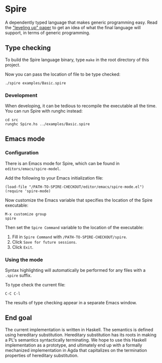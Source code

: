Spire
=====

A dependently typed language that makes generic programming easy. Read the
["leveling up" paper](https://github.com/larrytheliquid/leveling-up)
to get an idea of what the  final language will support, in terms of
generic programming.

Type checking
-------------

To build the Spire language binary, type `make` in the root directory of this project.

Now you can pass the location of file to be type checked:

```
./spire examples/Basic.spire
```

### Development

When developing, it can be tedious to recompile the executable all the time. You can run Spire with runghc instead:

```
cd src
runghc Spire.hs ../examples/Basic.spire 
````

Emacs mode
----------

### Configuration

There is an Emacs mode for Spire, which can be found in `editors/emacs/spire-model`.

Add the following to your Emacs initialization file:

```
(load-file "/PATH-TO-SPIRE-CHECKOUT/editor/emacs/spire-mode.el")
(require 'spire-mode)
```

Now customize the Emacs variable that specifies the location of the Spire executable:

```
M-x customize group
spire
```

Then set the `Spire Command` variable to the location of the executable:

1. Fill in `Spire Command` with `/PATH-TO-SPIRE-CHECKOUT/spire`.
2. Click `Save for future sessions`.
3. Click `Exit`.

### Using the mode

Syntax highlighting will automatically be performed for any files with a `.spire` suffix.

To type check the current file:

```
C-C C-l
```

The results of type checking appear in a separate Emacs window.

End goal
--------

The current implementation is written in Haskell. The semantics is defined
using hereditary substitution. Hereditary substitution has its
roots in making a PL's semantics syntactically terminating. We hope
to use this Haskell implementation as a prototype, and ultimately end
up with a formally mechanized implementation in Agda that capitalizes
on the termination properties of hereditary substitution.
